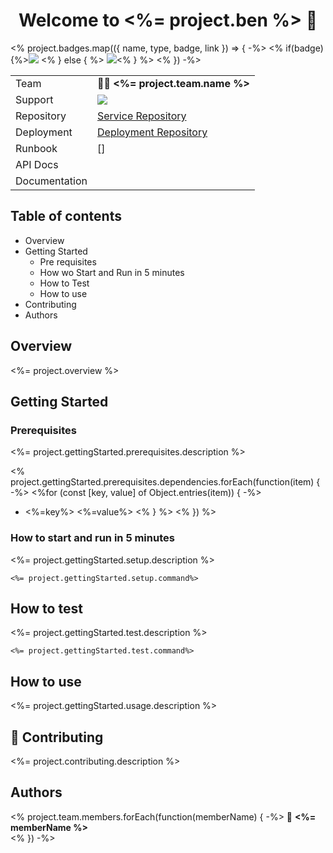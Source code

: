 <h1 align="center">Welcome to <%= project.ben %> 👋</h1>


<% project.badges.map(({ name, type, badge, link }) => { -%>
<% if(badge) {%>[![](<%= badge %>)](<%= link %>) <% } else { %> [<img src="https://img.shields.io/badge/<%= type%>-<%= name%>-brightgreen.svg">](<%= link %>)<% } %>
<% }) -%>



|               |                                                                                                                          |
|---------------|--------------------------------------------------------------------------------------------------------------------------|
| Team          | 👤👤  **<%= project.team.name %>**                                                                                       |
| Support       | [<img src="https://img.shields.io/badge/slack-%23<%= project.team.contact%>-brightgreen.svg">](<%= project.team.link %>) |
| Repository    | [Service Repository](<%= project.repository.link %>)                                                                     |
| Deployment    | [Deployment Repository](<%= project.repository.deployment %>)                                                            | 
| Runbook       | []                                                                                                                       |   
| API Docs      |                                                                                                                          |
| Documentation |                                                                                                                          |

<p>

## Table of contents

- Overview
- Getting Started
  - Pre requisites
  - How wo Start and Run in 5 minutes
  - How to Test
  - How to use
- Contributing
- Authors

</p>

## Overview

<%= project.overview %>


## Getting Started

### Prerequisites

<%= project.gettingStarted.prerequisites.description %>



<% project.gettingStarted.prerequisites.dependencies.forEach(function(item) { -%>
<%for (const [key, value] of Object.entries(item)) { -%>
- <%=key%> <%=value%>
<% } %>
<% }) %>

### How to start and run in 5 minutes

<%= project.gettingStarted.setup.description %>

```
<%= project.gettingStarted.setup.command%>
```

## How to test

<%= project.gettingStarted.test.description %>

```
<%= project.gettingStarted.test.command%>
```

## How to use

<%= project.gettingStarted.usage.description %>

## 🤝 Contributing

<%= project.contributing.description %>


##  Authors

<% project.team.members.forEach(function(memberName) { -%>
👤 **<%= memberName %>**</br>
<% }) -%>